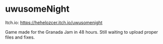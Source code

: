 # uwusomeNight
Itch.io: https://hehelozcer.itch.io/uwusomenight

Game made for the Granada Jam in 48 hours. Still waiting to upload proper files and fixes.
